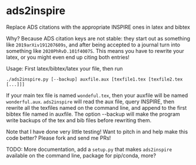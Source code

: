 # ads2inspire
Replace ADS citations with the appropriate INSPIRE ones in latex and bibtex

Why? Because ADS citation keys are not stable: they start out as something like `2019arXiv191207609s`,
and after being accepted to a journal turn into something like `2020PhRvD.101f4007S`. This means you
have to rewrite your latex, or you might even end up citing both entries!

Usage:
First latex/bibtex/latex your file, then run
```shell
./ads2inspire.py [--backup] auxfile.aux [texfile1.tex [texfile2.tex [...]]]
```
If your main tex file is named `wondeful.tex`, then your auxfile will be named `wonderful.aux`.
`ads2inspire` will read the aux file, query INSPIRE, then rewrite all the texfiles named on the
command line, and append to the first bibtex file named in auxfile.  The option --backup will
make the program write backups of the tex and bib files before rewriting them.

Note that I have done very little testing! Want to pitch in and help make this code better?
Please fork and send me PRs!

TODO: More documentation, add a `setup.py` that makes `ads2inspire` available on the command line,
package for pip/conda, more?
